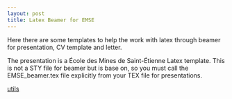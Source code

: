 ```yaml
---
layout: post
title: Latex Beamer for EMSE
---
```


Here there are some templates to help the work with latex through beamer for presentation, CV template and letter.

The presentation is a École des Mines de Saint-Étienne Latex template. This is not a STY file for beamer but is base on, so you must call the EMSE_beamer.tex file explicitly from your TEX file for presentations.

[utils](https://github.com/jdlaubrie/utils)

